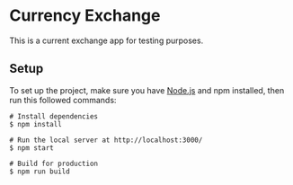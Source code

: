 # Currency Exchange

This is a current exchange app for testing purposes.

## Setup
To set up the project, make sure you have [Node.js](https://nodejs.org/en/download) and npm installed, then run this followed commands:

```
# Install dependencies
$ npm install

# Run the local server at http://localhost:3000/
$ npm start

# Build for production
$ npm run build
```